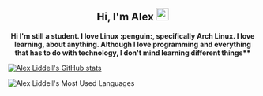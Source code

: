 <h2 align="center">Hi, I'm Alex <img src="https://slackmojis.com/emojis/66174-anime/download" width="25px"/></h2> 

<p align="center"><b>
Hi I'm still a student. I love Linux :penguin:, specifically Arch Linux. I love learning, about anything.  Although I love programming and everything that has to do with technology, I don't mind learning different things**
</b></p>

[![Alex Liddell's GitHub stats](https://github-readme-stats.vercel.app/api?username=liddell4alex&show_icons=true&theme=radical)](https://github.com/liddell4alex/github-readme-stats)

![Alex Liddell's Most Used Languages](https://github-readme-stats.vercel.app/api/top-langs/?username=liddell4alex&theme=radical&layout=compact)

<!--
**liddell4alex/liddell4alex** is a ✨ _special_ ✨ repository because its `README.md` (this file) appears on your GitHub profile.

Here are some ideas to get you started:

- 🔭 I’m currently working on ...
- 🌱 I’m currently learning ...
- 👯 I’m looking to collaborate on ...
- 🤔 I’m looking for help with ...
- 💬 Ask me about ...
- 📫 How to reach me: ...
- 😄 Pronouns: ...
- ⚡ Fun fact: ...
-->
